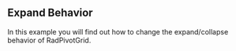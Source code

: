 ## Expand Behavior
In this example you will find out how to change the expand/collapse behavior of RadPivotGrid.

[//]: <keywords:collapse, GroupsExpandBehavior>
